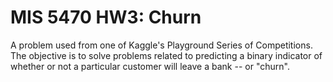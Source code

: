 # MIS 5470 HW3: Churn

A problem used from one of Kaggle's Playground Series of Competitions. The objective is to solve problems related to predicting a binary indicator of whether or not a particular customer will leave a bank -- or "churn".